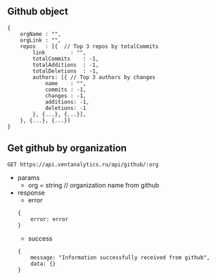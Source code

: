 ## Github object
```
{
    orgName : "",
    orgLink : "",
    repos   : [{  // Top 3 repos by totalCommits
        link        : "",
        totalCommits    : -1,
        totalAdditions  : -1,
        totalDeletions  : -1,
        authors: [{ // Top 3 authors by changes
            name    : "",
            commits : -1,
            changes : -1,
            additions: -1,
            deletions: -1
        }, {...}, {...}],
    }, {...}, {...}]
}
```

## Get github by organization
`GET https://api.ventanalytics.ru/api/github/:org`
- params
    - org = string  // organization name from github
- response
    - error
    ```
    {
        error: error
    }
    ```
    - success
    ```
    {
        message: "Information successfully received from github",
        data: {}
    }
    ```